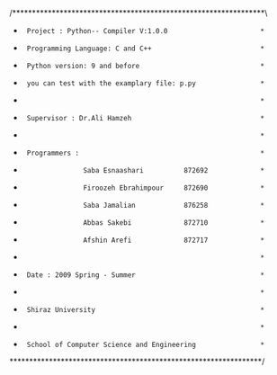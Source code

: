 /****************************************************************\
*      Project : Python-- Compiler V:1.0.0                       *
*      Programming Language: C and C++                           *
*      Python version: 9 and before                              *
*      you can test with the examplary file: p.py                *
*                                                                *
*      Supervisor : Dr.Ali Hamzeh                                *
*                                                                *
*      Programmers :                                             *
*                    Saba Esnaashari          872692             *
*                    Firoozeh Ebrahimpour     872690             *
*                    Saba Jamalian            876258             *
*                    Abbas Sakebi             872710             *
*                    Afshin Arefi             872717             *
*                                                                *
*      Date : 2009 Spring - Summer                               *
*                                                                *
*      Shiraz University                                         *
*                                                                *
*      School of Computer Science and Engineering                *
\****************************************************************/
